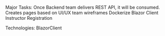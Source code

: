 Major Tasks:
Once Backend team delivers REST API, it will be consumed.
Creates pages based on UI/UX team wireframes
Dockerize Blazor Client
Instructor Registration

Technologies:
BlazorClient



